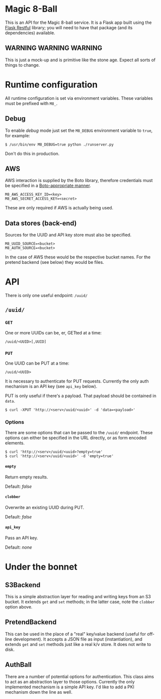 # Magic 8-Ball
This is an API for the Magic 8-ball service. It is a Flask app built using the [Flask Restful](http://flask-restful.readthedocs.org/en/latest/) library; you will need to have that package (and its dependencies) available.

## WARNING WARNING WARNING
This is just a mock-up and is primitive like the stone age. Expect all sorts of things to change.

# Runtime configuration
All runtime configuration is set via environment variables. These variables must be prefixed with `M8_`.

## Debug
To enable _debug_ mode just set the `M8_DEBUG` environment variable to `true`, for example:
```
$ /usr/bin/env M8_DEBUG=true python ./runserver.py
```
Don't do this in production.

## AWS
AWS interaction is supplied by the Boto library, therefore credentials must be specified in a [Boto-appropriate manner](http://boto.readthedocs.org/en/latest/boto_config_tut.html#credentials).
```
M8_AWS_ACCESS_KEY_ID=<key>
M8_AWS_SECRET_ACCESS_KEY=<secret>
```
These are only required if AWS is actually being used.

## Data stores (back-end)
Sources for the UUID and API key store must also be specified.
```
M8_UUID_SOURCE=<bucket>
M8_AUTH_SOURCE=<bucket>
```
In the case of AWS these would be the respective bucket names. For the pretend backend (see below) they would be files.

# API
There is only one useful endpoint: `/uuid/`

## `/uuid/`

### `GET`
One or more UUIDs can be, er, GETted at a time:
```
/uuid/<UUID>[,UUID]
```

### `PUT`
One UUID can be PUT at a time:
```
/uuid/<UUID>
```

It is necessary to authenticate for PUT requests. Currently the only auth mechanism is an API key (see `api_key` below).

PUT is only useful if there's a payload. That payload should be contained in `data`.
```
$ curl -XPUT 'http://<serv>/uuid/<uuid>' -d 'data=<payload>'
```

### Options
There are some options that can be passed to the `/uuid/` endpoint. These options can either be specified in the URL directly, or as form encoded elements.
```
$ curl 'http://<serv>/uuid/<uuid>?empty=true'
$ curl 'http://<serv>/uuid/<uuid>' -d 'empty=true'
```

#### `empty`
Return empty results.

Default: _false_

#### `clobber`
Overwrite an existing UUID during PUT.

Default: _false_

#### `api_key`
Pass an API key.

Default: _none_

# Under the bonnet

## S3Backend
This is a simple abstraction layer for reading and writing keys from an S3 bucket. It extends `get` and `set` methods; in the latter case, note the `clobber` option above.

## PretendBackend
This can be used in the place of a "real" key/value backend (useful for off-line development). It accepts a JSON file as input (instantiation), and extends `get` and `set` methods just like a real k/v store. It does not write to disk.

## AuthBall
There are a number of potential options for authentication. This class aims to act as an abstraction layer to those options. Currently the only implemented mechanism is a simple API key. I'd like to add a PKI mechanism down the line as well.
